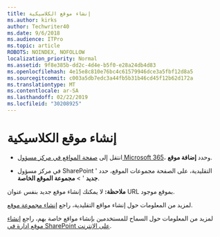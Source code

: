 ```yaml
---
title: إنشاء موقع الكلاسيكية
ms.author: kirks
author: Techwriter40
ms.date: 9/6/2018
ms.audience: ITPro
ms.topic: article
ROBOTS: NOINDEX, NOFOLLOW
localization_priority: Normal
ms.assetid: 9f8e385b-dd2c-4d4e-b5f0-e28a24db4d83
ms.openlocfilehash: 4e15e8c810e76bc4c61579946dce3a5fbf12d8a5
ms.sourcegitcommit: c003a5db7edc3a44fb5b31b46cd45f12b62d172a
ms.translationtype: MT
ms.contentlocale: ar-SA
ms.lasthandoff: 02/22/2019
ms.locfileid: "30208925"
---
```

# <a name="create-a-classic-site"></a>إنشاء موقع الكلاسيكية

- انتقل إلى [صفحة المواقع في مركز مسؤول Microsoft 365](https://portal.office.com/adminportal/home#/SitesList)، وحدد **إضافة موقع**. 
    
- في مركز مسؤول SharePoint التقليدية، على الصفحة مجموعات الموقع، حدد ' **جديد** ' \> **مجموعة الموقع الخاصة**. 
    
 **ملاحظة:** لا يمكنك إنشاء موقع جديد بنفس عنوان URL بموقع موجود. 
  
لمزيد من المعلومات حول إنشاء مواقع التقليدية، راجع [إنشاء مجموعة موقع](https://go.microsoft.com/fwlink/?linkid=866295).
  
لمزيد من المعلومات حول السماح للمستخدمين بإنشاء مواقع خاصة بهم، راجع [إنشاء موقع إدارة في SharePoint على الإنترنت](https://go.microsoft.com/fwlink/?linkid=866296).
  

